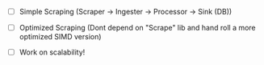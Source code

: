 - [ ] Simple Scraping (Scraper -> Ingester -> Processor -> Sink (DB))
- [ ] Optimized Scraping (Dont depend on "Scrape" lib and hand roll a more optimized SIMD version)
- [ ] Work on scalability!



<!-- Monitoring & Metrics
Scaling & Load Balancing
Fault Tolerance
Security & Compliance
Archival & Storage -->

